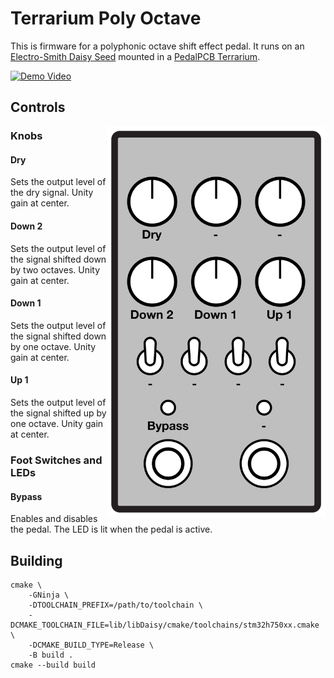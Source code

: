 # Terrarium Poly Octave

This is firmware for a polyphonic octave shift effect pedal. It runs on an
[Electro-Smith Daisy Seed](https://www.electro-smith.com/daisy/daisy) mounted
in a [PedalPCB Terrarium](https://www.pedalpcb.com/product/pcb351/).

[![Demo Video](http://i.ytimg.com/vi/Ddwj5CVlP7g/hqdefault.jpg)](https://youtu.be/Ddwj5CVlP7g)

## Controls

<img align="right" width="350" src="doc/controls.svg" />

### Knobs

#### Dry
Sets the output level of the dry signal.  Unity gain at center.

#### Down 2
Sets the output level of the signal shifted down by two octaves.  Unity gain at
center.

#### Down 1
Sets the output level of the signal shifted down by one octave.  Unity gain at
center.

#### Up 1
Sets the output level of the signal shifted up by one octave.  Unity gain at
center.

### Foot Switches and LEDs

#### Bypass
Enables and disables the pedal. The LED is lit when the pedal is active.

## Building

    cmake \
        -GNinja \
        -DTOOLCHAIN_PREFIX=/path/to/toolchain \
        -DCMAKE_TOOLCHAIN_FILE=lib/libDaisy/cmake/toolchains/stm32h750xx.cmake \
        -DCMAKE_BUILD_TYPE=Release \
        -B build .
    cmake --build build
